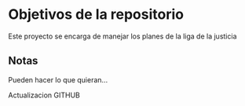 # Objetivos de la repositorio

Este proyecto se encarga de manejar los planes de la liga de la justicia


## Notas
Pueden hacer lo que quieran...

Actualizacion GITHUB
